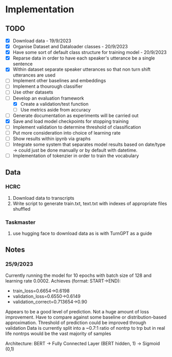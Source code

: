 # Implementation

## TODO
- [x] Download data - 19/9/2023
- [x] Organise Dataset and Dataloader classes - 20/9/2023
- [x] Have some sort of default class structure for training model - 20/9/2023
- [x] Reparse data in order to have each speaker's utterance be a single sentence 
- [x] Within dataset separate speaker utterances so that non turn shift utterances are used 
- [ ] Implement other baselines and embeddings 
- [ ] Implement a thourough classifier 
- [ ] Use other datasets 
- [ ] Develop an evaluation framework 
    - [x] Create a validation/test function
    - [ ] Use metrics aside from accuracy
- [ ] Generate documentation as experiments will be carried out
- [x] Save and load model checkpoints for stopping training 
- [ ] Implement validation to determine threshold of classification
- [ ] Put more consideration into choice of learning rate 
- [ ] Show results within ipynb via graphs
- [ ] Integrate some system that separates model results based on date/type -> could just be done manually or by default with datetime. 
- [ ] Implementation of tokenzier in order to train the vocabulary 

## Data
### HCRC
1. Download data to transcripts
2. Write script to generate train.txt, text.txt with indexes of appropriate files shuffled

### Taskmaster
1. use hugging face to download data as is with TurnGPT as a guide

## Notes
### 25/9/2023
Currently running the model for 10 epochs with batch size of 128 and learning rate 0.0002. 
Achieves (format: START->END):
- train_loss=0.6654->0.6198
- validation_loss=0.6550->0.6149
- validation_correct=0.713654->0.90 

Appears to be a good level of prediction. Not a huge amount of loss improvement.
Have to compare against some baseline or distribution-based approximation. 
Threshold of prediction could be improved through validation 
Data is currently split into a ~0.7:1 ratio of nontrp to trp but in real life 
nontrps would be the vast majority of samples 

Architecture: BERT -> Fully Connected Layer (BERT hidden, 1) -> Sigmoid (0,1) 
